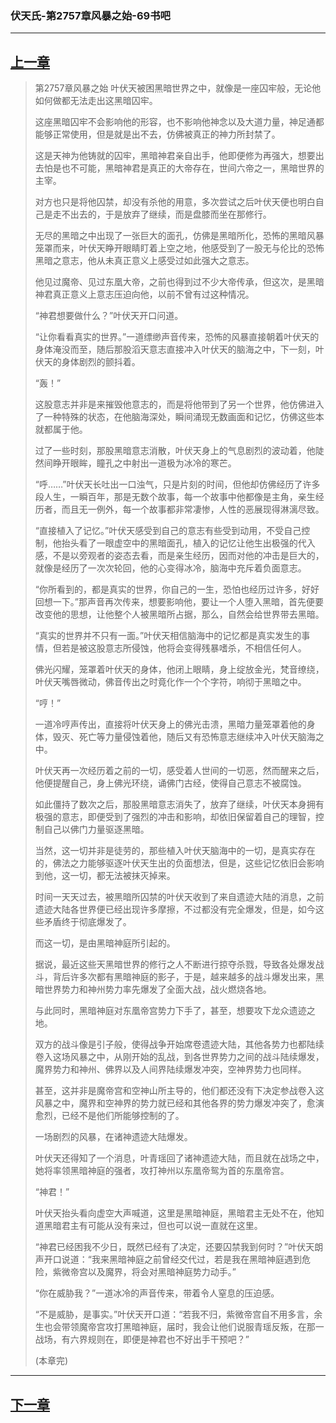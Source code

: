 ### 伏天氏-第2757章风暴之始-69书吧

--------
[上一章](./efa3ede0c220289bac79b07ca306149a.md)
--------


>
>
>
>第2757章风暴之始
>叶伏天被困黑暗世界之中，就像是一座囚牢般，无论他如何做都无法走出这黑暗囚牢。
>
>这座黑暗囚牢不会影响他的形容，也不影响他神念以及大道力量，神足通都能够正常使用，但是就是出不去，仿佛被真正的神力所封禁了。
>
>这是天神为他铸就的囚牢，黑暗神君亲自出手，他即便修为再强大，想要出去怕是也不可能，黑暗神君是真正的大帝存在，世间六帝之一，黑暗世界的主宰。
>
>对方也只是将他囚禁，却没有杀他的用意，多次尝试之后叶伏天便也明白自己是走不出去的，于是放弃了继续，而是盘膝而坐在那修行。
>
>无尽的黑暗之中出现了一张巨大的面孔，仿佛是黑暗所化，恐怖的黑暗风暴笼罩而来，叶伏天睁开眼睛盯着上空之地，他感受到了一股无与伦比的恐怖黑暗之意志，他从未真正意义上感受过如此强大之意志。
>
>他见过魔帝、见过东凰大帝，之前也得到过不少大帝传承，但这次，是黑暗神君真正意义上意志压迫向他，以前不曾有过这种情况。
>
>“神君想要做什么？”叶伏天开口问道。
>
>“让你看看真实的世界。”一道缥缈声音传来，恐怖的风暴直接朝着叶伏天的身体淹没而至，随后那股滔天意志直接冲入叶伏天的脑海之中，下一刻，叶伏天的身体剧烈的颤抖着。
>
>“轰！”
>
>这股意志并非是来摧毁他意志的，而是将他带到了另一个世界，他仿佛进入了一种特殊的状态，在他脑海深处，瞬间涌现无数画面和记忆，仿佛这些本就都属于他。
>
>过了一些时刻，那股黑暗意志消散，叶伏天身上的气息剧烈的波动着，他陡然间睁开眼眸，瞳孔之中射出一道极为冰冷的寒芒。
>
>“呼……”叶伏天长吐出一口浊气，只是片刻的时间，但他却仿佛经历了许多段人生，一瞬百年，那是无数个故事，每一个故事中他都像是主角，亲生经历者，而且无一例外，每一个故事都非常凄惨，人性的恶展现得淋漓尽致。
>
>“直接植入了记忆。”叶伏天感受到自己的意志有些受到动用，不受自己控制，他抬头看了一眼虚空中的黑暗面孔，植入的记忆让他生出极强的代入感，不是以旁观者的姿态去看，而是亲生经历，因而对他的冲击是巨大的，就像是经历了一次次轮回，他的心变得冰冷，脑海中充斥着负面意志。
>
>“你所看到的，都是真实的世界，你自己的一生，恐怕也经历过许多，好好回想一下。”那声音再次传来，想要影响他，要让一个人堕入黑暗，首先便要改变他的思想，让他整个人被黑暗所占据，那么，自然会给世界带去黑暗。
>
>“真实的世界并不只有一面。”叶伏天相信脑海中的记忆都是真实发生的事情，但若是被这股意志所侵蚀，他将会变得残暴嗜杀，不相信任何人。
>
>佛光闪耀，笼罩着叶伏天的身体，他闭上眼睛，身上绽放金光，梵音缭绕，叶伏天嘴唇微动，佛音传出之时竟化作一个个字符，响彻于黑暗之中。
>
>“哼！”
>
>一道冷哼声传出，直接将叶伏天身上的佛光击溃，黑暗力量笼罩着他的身体，毁灭、死亡等力量侵蚀着他，随后又有恐怖意志继续冲入叶伏天脑海之中。
>
>叶伏天再一次经历着之前的一切，感受着人世间的一切恶，然而醒来之后，他便提醒自己，身上佛光环绕，诵佛门古经，使得自己意志不被腐蚀。
>
>如此僵持了数次之后，那股黑暗意志消失了，放弃了继续，叶伏天本身拥有极强的意志，即便受到了强烈的冲击和影响，却依旧保留着自己的理智，控制自己以佛门力量驱逐黑暗。
>
>当然，这一切并非是徒劳的，那些植入叶伏天脑海中的一切，是真实存在的，佛法之力能够驱逐叶伏天生出的负面想法，但是，这些记忆依旧会影响到他，这一切，都无法被抹灭掉来。
>
>时间一天天过去，被黑暗所囚禁的叶伏天收到了来自遗迹大陆的消息，之前遗迹大陆各世界便已经出现许多摩擦，不过都没有完全爆发，但是，如今这些矛盾终于彻底爆发了。
>
>而这一切，是由黑暗神庭所引起的。
>
>据说，最近这些天黑暗世界的修行之人不断进行掠夺杀戮，导致各处爆发战斗，背后许多次都有黑暗神庭的影子，于是，越来越多的战斗爆发出来，黑暗世界势力和神州势力率先爆发了全面大战，战火燃烧各地。
>
>与此同时，黑暗神庭对东凰帝宫势力下手了，甚至，想要攻下龙众遗迹之地。
>
>双方的战斗像是引子般，使得战争开始席卷遗迹大陆，其他各势力也都陆续卷入这场风暴之中，从刚开始的乱战，到各世界势力之间的战斗陆续爆发，魔界势力和神州、佛界以及人间界陆续爆发冲突，空神界势力也同样。
>
>甚至，这并非是魔帝宫和空神山所主导的，他们都还没有下决定参战卷入这风暴之中，魔界和空神界的势力就已经和其他各界的势力爆发冲突了，愈演愈烈，已经不是他们所能够控制的了。
>
>一场剧烈的风暴，在诸神遗迹大陆爆发。
>
>叶伏天还得知了一个消息，叶青瑶回了诸神遗迹大陆，而且就在战场之中，她将率领黑暗神庭的强者，攻打神州以东凰帝鸳为首的东凰帝宫。
>
>“神君！”
>
>叶伏天抬头看向虚空大声喊道，这里是黑暗神庭，黑暗君主无处不在，他知道黑暗君主有可能从没有来过，但也可以说一直就在这里。
>
>“神君已经困我不少日，既然已经有了决定，还要囚禁我到何时？”叶伏天朗声开口说道：“我来黑暗神庭之前曾经交代过，若是我在黑暗神庭遇到危险，紫微帝宫以及魔界，将会对黑暗神庭势力动手。”
>
>“你在威胁我？”一道冰冷的声音传来，带着令人窒息的压迫感。
>
>“不是威胁，是事实。”叶伏天开口道：“若我不归，紫微帝宫自不用多言，余生也会带领魔帝宫攻打黑暗神庭，届时，我会让他们说服青瑶反叛，在那一战场，有六界规则在，即便是神君也不好出手干预吧？”
>
>(本章完)
>
>

--------
[下一章](./60bc54c10beaa421ad73b57054869398.md)
--------
